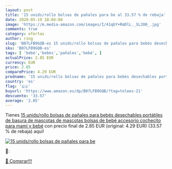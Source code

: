 ```yaml
---
layout: post
title: '15 unids/rollo bolsas de pañales para be al 33.57 % de rebaja'
date: 2020-05-19 18:04:04
image: 'https://m.media-amazon.com/images/I/41qbY+RmDlL._SL200_.jpg'
comments: true
category: ofertas
author: ring
slug: 'B07LFB9GQB-es 15 unids/rollo bolsas de pañales para bebés desechables...'
sku: 'B07LFB9GQB-es'
tags: [ 'bebé','bebés','pañales','bebé', ]
actualPrice: 2.85 EUR
currency: EUR
price: 2.85
comparePrice: 4.29 EUR
prodname: '15 unids/rollo bolsas de pañales para bebés desechables portátiles de basura de mascotas de mascotas bolsas de bebé accesorio cochecito para mami y bebé'
country: 'es'
flag: '🇪🇸'
buyurl: 'https://www.amazon.es/dp/B07LFB9GQB/?tag=tolees-21'
descuento: '33.57'
average: '2.85'
---
```


Tienes [15 unids/rollo bolsas de pañales para bebés desechables portátiles de basura de mascotas de mascotas bolsas de bebé accesorio cochecito para mami y bebé](https://www.amazon.es/dp/B07LFB9GQB/?tag=tolees-21) con precio final de  2.85 EUR (original: 4.29 EUR) (33.57 %  de rebaja) aqui!

[![15 unids/rollo bolsas de pañales para be](https://m.media-amazon.com/images/I/41qbY+RmDlL._SL200_.jpg)](https://www.amazon.es/dp/B07LFB9GQB/?tag=tolees-21)

🔎:


[🛒 Comprar!!!](https://www.amazon.es/dp/B07LFB9GQB/?tag=tolees-21)
